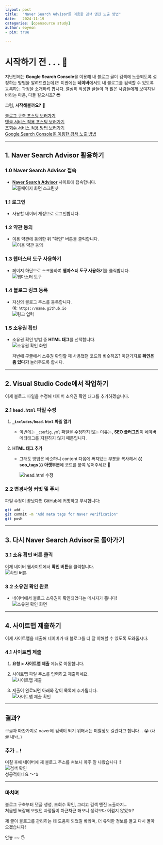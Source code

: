 ```yaml
---
layout: post
title:  "Naver Search Advisor를 이용한 검색 엔진 노출 방법"
date:   2024-11-19
categories: [opensource study]
author: eoyeon
- pin: true

---
```


# 시작하기 전 . . . 🎀

지난번에는 **Google Search Console**을 이용해 내 블로그 글이 검색에 노출되도록 설정하는 방법을 알려드렸는데요! 이번에는 **네이버**에서도 내 블로그를 검색할 수 있도록 등록하는 과정을 소개하려 합니다. 열심히 작성한 글들이 더 많은 사람들에게 보여지길 바라는 마음, 다들 같으시죠? 😎  

그럼, **시작해볼까요?** 🎁  

[블로그 구축 포스팅 보러가기](https://eo-yeon.github.io/posts/first/)  
[댓글 서비스 적용 포스팅 보러가기](https://eo-yeon.github.io/posts/comment/)  
[조회수 서비스 적용 방법 보러가기](https://eo-yeon.github.io/posts/goatcounter/)  
[Google Search Console을 이용한 검색 노출 방법](https://eo-yeon.github.io/posts/google/)  

---

## 1. Naver Search Advisor 활용하기  

### 1.0 Naver Search Advisor 접속  
- **[Naver Search Advisor](https://searchadvisor.naver.com/)** 사이트에 접속합니다.  
  ![홈페이지 화면 스크린샷](/assets/img/2024-11-19-naver_1.PNG)

### 1.1 로그인  
- 사용할 네이버 계정으로 로그인합니다.  

### 1.2 약관 동의  
- 이용 약관에 동의한 뒤 "확인" 버튼을 클릭합니다.  
  ![이용 약관 동의](/assets/img/2024-11-19-naver_2.PNG)

### 1.3 웹마스터 도구 사용하기  
- 페이지 하단으로 스크롤하여 **웹마스터 도구 사용하기**를 클릭합니다.  
  ![웹마스터 도구](/assets/img/2024-11-19-naver_3.PNG)

### 1.4 블로그 링크 등록  
- 자신의 블로그 주소를 등록합니다.  
  예: `https://name.github.io`  
  ![링크 입력](/assets/img/2024-11-19-naver_4.PNG)

### 1.5 소유권 확인  
- 소유권 확인 방법 중 **HTML 태그**를 선택합니다.  
  ![소유권 확인 화면](/assets/img/2024-11-19-naver_5.PNG)  

  저번에 구글에서 소유권 확인할 때 사용했던 코드와 비슷하죠?
  마찬가지로 **확인은 좀 있다가** 눌러주도록 합시다. 

---

## 2. Visual Studio Code에서 작업하기  

이제 블로그 파일을 수정해 네이버 소유권 확인 태그를 추가하겠습니다.

### 2.1 `head.html` 파일 수정  
1. **`_includes/head.html` 파일 열기**  
   - 이번에는 `_config.yml` 파일을 수정하지 않는 이유는, **SEO 플러그인**이 네이버 메타태그를 지원하지 않기 때문입니다.  

2. **HTML 태그 추가**  
   - 그래도 방법은 비슷하니 content 다음에 써져있는 부분을 복사해서 **{{ seo_tags }} 아랫부분**에 코드를 붙여 넣어주세요 💨
   
     ![head.html 수정](/assets/img/2024-11-19-naver_6.PNG)

### 2.2 변경사항 커밋 및 푸시  
파일 수정이 끝났다면 GitHub에 커밋하고 푸시합니다:  

```bash
git add .
git commit -m "Add meta tags for Naver verification"
git push
```

---

## 3. 다시 Naver Search Advisor로 돌아가기  

### 3.1 소유 확인 버튼 클릭  
이제 네이버 웹사이트에서 **확인 버튼**을 클릭합니다.  
![확인 버튼](/assets/img/2024-11-19-naver_5.PNG)

### 3.2 소유권 확인 완료  
- 네이버에서 블로그 소유권이 확인되었다는 메시지가 뜹니다!  
  ![소유권 확인 화면](/assets/img/2024-11-19-naver_7.PNG)

---

## 4. 사이트맵 제출하기  

이제 사이트맵을 제출해 네이버가 내 블로그를 더 잘 이해할 수 있도록 도와줍시다.  

### 4.1 사이트맵 제출  
1. **요청 > 사이트맵 제출** 메뉴로 이동합니다.  
2. 사이트맵 파일 주소를 입력하고 제출하세요.  
   ![사이트맵 제출](/assets/img/2024-11-19-naver_9.PNG)

3. 제출이 완료되면 아래와 같이 목록에 추가됩니다.  
   ![사이트맵 제출 확인](/assets/img/2024-11-19-naver_10.PNG)

---

## 결과?  

구글과 마찬가지로 naver에 검색이 되기 위해서는
며칠정도 걸린다고 합니다 .. 😭 (내 글 내놔..)

### 추가 .. !

며칠 후에 네이버에 제 블로그 주소를 쳐보니 아주 잘 나왔습니다 !!  
  ![검색 확인](/assets/img/2024-11-19-naver_11.PNG)  
성공적이네요 ^-^b

---

### 마치며  

블로그 구축부터 댓글 생성, 조회수 확인, 그리고 검색 엔진 노출까지…  
처음엔 복잡해 보였던 과정들이 차근차근 해보니 생각보다 어렵지 않았죠?  

제 글이 블로그를 관리하는 데 도움이 되었길 바라며, 더 유익한 정보를 들고 다시 돌아오겠습니다!  

안뇽 ~~ 🖐️